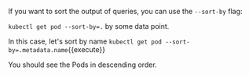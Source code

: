If you want to sort the output of queries, you can use the `--sort-by` flag:

`kubectl get pod --sort-by=.` by some data point. 

In this case, let's sort by name
`kubectl get pod --sort-by=.metadata.name`{{execute}}

You should see the Pods in descending order.